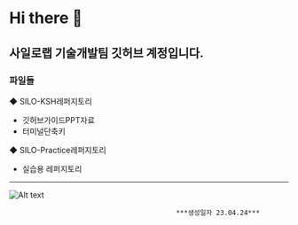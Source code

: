 # Hi there 👋

## 사일로랩 **기술개발팀** 깃허브 계정입니다.



### 파일들

◆ SILO-KSH레퍼지토리 

- 깃허브가이드PPT자료        
- 터미널단축키

◆ SILO-Practice레퍼지토리 
- 실습용 레퍼지토리

---
 
![Alt text](../../%EC%82%AC%EC%9D%BC%EB%A1%9C%EB%9E%A9/SILO%EB%AA%85%ED%95%A8%EB%92%B7%EB%A9%B4.png)

                                              ***생성일자 23.04.24***

<!--
**SILO-KSH/SILO-KSH** is a ✨ _special_ ✨ repository because its `README.md` (this file) appears on your GitHub profile.

Here are some ideas to get you started:

- 🔭 I’m currently working on ...
- 🌱 I’m currently learning ...
- 👯 I’m looking to collaborate on ...
- 🤔 I’m looking for help with ...
- 💬 Ask me about ...
- 📫 How to reach me: ...
- 😄 Pronouns: ...
- ⚡ Fun fact: ...
-->
